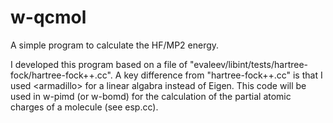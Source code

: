 # w-qcmol
A simple program to calculate the HF/MP2 energy.

I developed this program based on a file of "evaleev/libint/tests/hartree-fock/hartree-fock++.cc".
A key difference from "hartree-fock++.cc" is that I used \<armadillo\> for a linear algabra instead of Eigen.
This code will be used in w-pimd (or w-bomd) for the calculation of the partial atomic charges of a molecule 
(see esp.cc).
